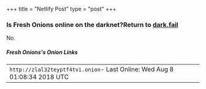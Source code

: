 +++
title = "Netlify Post"
type = "post"
+++
<div class="content">    <h3>Is Fresh Onions online on the darknet?<span>Return to <a href="/">dark.fail</a></span></h3>

<div class="site_online">    No.

</div>

<h5>Fresh Onions's Onion Links</h5>

<div class="urls">

<table><tbody><tr><td class="url status0"><code>http://zlal32teyptf4tvi.onion</code><span class="last_online">- Last Online: Wed Aug 8 01:08:34 2018 UTC</span></td><td></td></tr></tbody></table></div>
